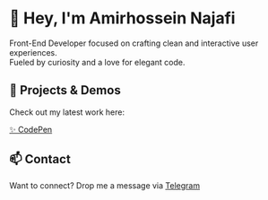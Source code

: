 # 👋 Hey, I'm Amirhossein Najafi

Front-End Developer focused on crafting clean and interactive user experiences.  
Fueled by curiosity and a love for elegant code.  

## 🌱 Projects & Demos
Check out my latest work here:

[✨ CodePen](https://codepen.io/Amirhdev)

## 📫 Contact
Want to connect? Drop me a message via [Telegram](https://t.me/Amirhcode)
